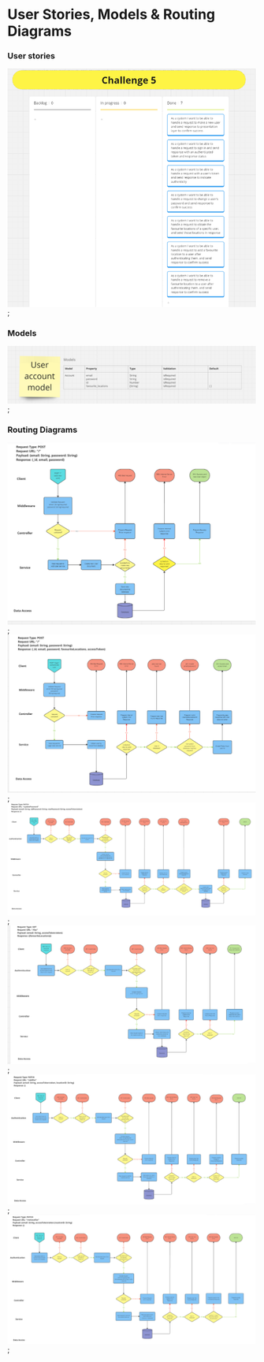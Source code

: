 # User Stories, Models & Routing Diagrams

### User stories
![User Stories 1](./screenshots/c5_user_stories_1.png);

### Models
![Model](./screenshots/c5_models.png);

### Routing Diagrams
![Routing Diagram 1](./screenshots/c5_diagram_1.png);
![Routing Diagram 2](./screenshots/c5_diagram_2.png);
![Routing Diagram 3](./screenshots/c5_diagram_3.png);
![Routing Diagram 4](./screenshots/c5_diagram_4.png);
![Routing Diagram 5](./screenshots/c5_diagram_5.png);
![Routing Diagram 6](./screenshots/c5_diagram_6.png);
